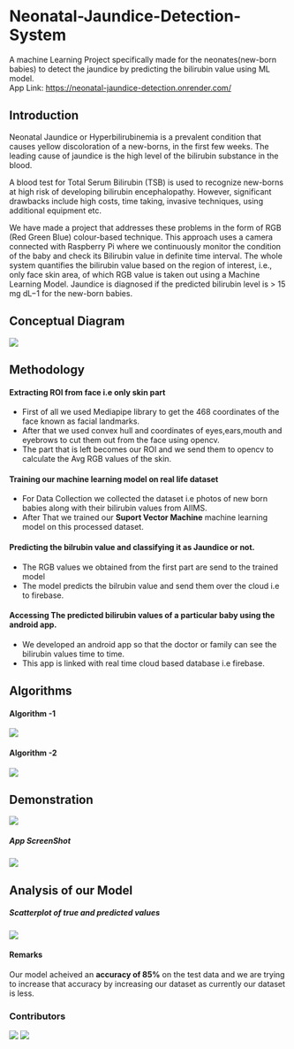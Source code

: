 # Neonatal-Jaundice-Detection-System
A machine Learning Project specifically made for the neonates(new-born babies) to detect the jaundice by predicting the bilirubin value using ML model.
<br> App Link: https://neonatal-jaundice-detection.onrender.com/

## Introduction
Neonatal Jaundice or Hyperbilirubinemia is a prevalent condition that causes yellow discoloration of a new-borns,
in the first few weeks. The leading cause of jaundice is the
high level of the bilirubin substance in the blood.

A blood
test for Total Serum Bilirubin (TSB) is used to recognize
new-borns at high risk of developing bilirubin encephalopathy.
However, significant drawbacks include high costs, time taking,
invasive techniques,
using additional equipment etc.

We have made a project that 
addresses these problems in the form of RGB (Red Green
Blue) colour-based technique. This approach uses a camera
connected with Raspberry Pi where we continuously monitor the
condition of the baby and check its Bilirubin value in definite
time interval. The whole system quantifies the bilirubin value
based on the region of interest, i.e., only face skin area, of which
RGB value is taken out using a Machine Learning Model. Jaundice is diagnosed if the predicted
bilirubin level is > 15 mg dL−1 for the new-born babies.

## Conceptual Diagram
![](Project_Photos/conceptual_diagram.png)


## Methodology
#### Extracting ROI from face i.e only skin part
* First of all we used Mediapipe library to get the 468 coordinates of the face known as facial landmarks.
* After that we used convex hull and coordinates of eyes,ears,mouth and eyebrows to cut them out from the face using opencv.
* The part that is left becomes our ROI and we send them to opencv to calculate the Avg RGB values of the skin.

#### Training our machine learning model on real life dataset
* For Data Collection we collected the dataset i.e photos of new born babies along with their bilirubin values from AIIMS.
* After That we trained our **Suport Vector Machine** machine learning model on this processed dataset.

#### Predicting the bilrubin value and classifying it as Jaundice or not.
* The RGB values we obtained from the first part are send to the trained model
* The model predicts the bilrubin value and send them over the cloud i.e to firebase.

#### Accessing The predicted bilirubin values of a particular baby using the android app.
* We developed an android app so that the doctor or family can see the bilirubin values time to time.
* This app is linked with real time cloud based database i.e firebase.

## Algorithms
#### Algorithm -1

![](Project_Photos/algo1.png)

#### Algorithm -2

![](Project_Photos/algo2.png)

## Demonstration
![](Project_Photos/demonstration.png)

##### **App ScreenShot**
![](Project_Photos/app.png)

## Analysis of our Model
##### **Scatterplot of true and predicted values**

![](Project_Photos/graphs.png)

#### **Remarks**

Our model acheived an **accuracy of 85%** on the test data and we are trying to increase that accuracy by increasing our dataset as currently our dataset is less. 

### Contributors
<a href= "https://www.linkedin.com/in/anirudh-bhakar/"><img src="https://img.shields.io/badge/LinkedIn-0077B5?style=for-the-badge&logo=linkedin&logoColor=white"></a>
<a href= "https://www.linkedin.com/in/yash-vardhan-gautam-794837198/"><img src="https://img.shields.io/badge/LinkedIn-0077B5?style=for-the-badge&logo=linkedin&logoColor=white"></a>
